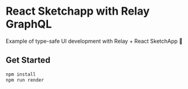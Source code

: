 # React Sketchapp with Relay GraphQL

Example of type-safe UI development with Relay + React SketchApp 👻


## Get Started

```sh
npm install
npm run render
```
